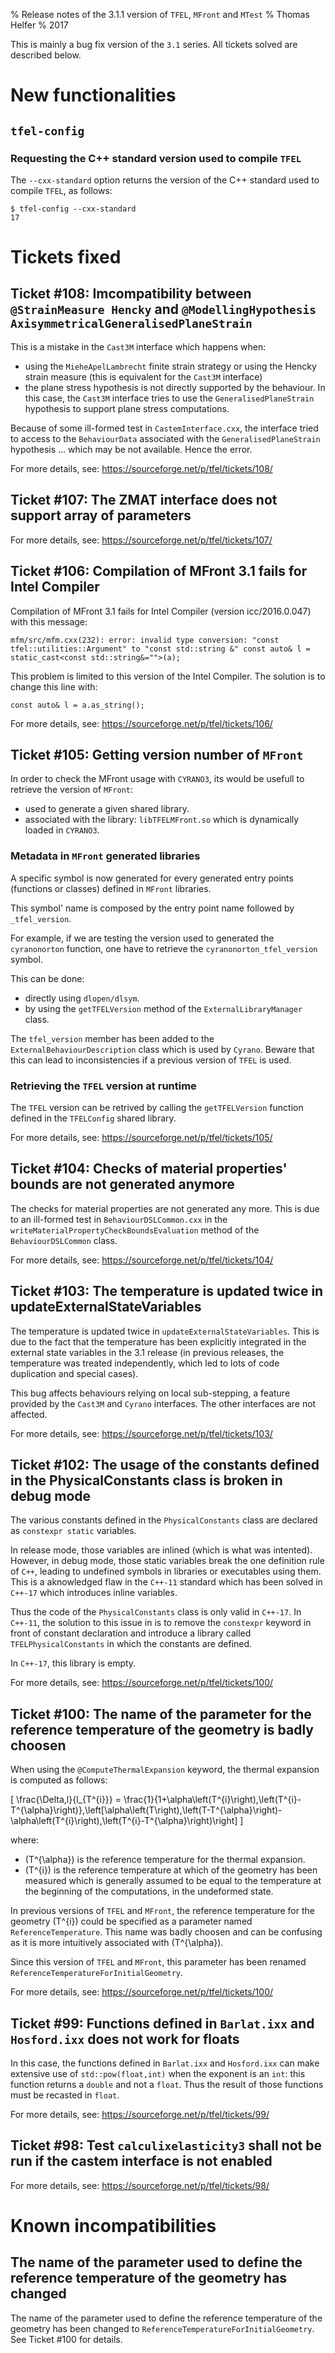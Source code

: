 % Release notes of the 3.1.1 version of `TFEL`, `MFront` and `MTest`
% Thomas Helfer
% 2017

This is mainly a bug fix version of the `3.1` series. All tickets
solved are described below.

# New functionalities

## `tfel-config`

### Requesting the C++ standard version used to compile `TFEL`

The `--cxx-standard` option returns the version of the C++ standard
used to compile `TFEL`, as follows:

~~~~{.sh}
$ tfel-config --cxx-standard
17
~~~~

# Tickets fixed

## Ticket #108: Imcompatibility between `@StrainMeasure Hencky` and `@ModellingHypothesis AxisymmetricalGeneralisedPlaneStrain`

This is a mistake in the `Cast3M` interface which happens when:

- using the `MieheApelLambrecht` finite strain strategy or using the
  Hencky strain measure (this is equivalent for the `Cast3M`
  interface)
- the plane stress hypothesis is not directly supported by the
  behaviour. In this case, the `Cast3M` interface tries to use the
  `GeneralisedPlaneStrain` hypothesis to support plane stress
  computations.

Because of some ill-formed test in `CastemInterface.cxx`, the
interface tried to access to the `BehaviourData` associated with the
`GeneralisedPlaneStrain` hypothesis ... which may be not
available. Hence the error.

For more details, see: <https://sourceforge.net/p/tfel/tickets/108/>

## Ticket #107: The ZMAT interface does not support array of parameters

For more details, see: <https://sourceforge.net/p/tfel/tickets/107/>

## Ticket #106: Compilation of MFront 3.1 fails for Intel Compiler

Compilation of MFront 3.1 fails for Intel Compiler (version
icc/2016.0.047) with this message:

~~~~{.bash}
mfm/src/mfm.cxx(232): error: invalid type conversion: "const tfel::utilities::Argument" to "const std::string &" const auto& l = static_cast<const std::string&="">(a);
~~~~

This problem is limited to this version of the Intel Compiler. The
solution is to change this line with:

~~~~{.cpp}
const auto& l = a.as_string();
~~~~

For more details, see: <https://sourceforge.net/p/tfel/tickets/106/>

## Ticket #105: Getting version number of `MFront`

In order to check the MFront usage with `CYRANO3`, its would be usefull
to retrieve the version of `MFront`:

- used to generate a given shared library.
- associated with the library: `libTFELMFront.so` which is dynamically
  loaded in `CYRANO3`.

### Metadata in `MFront` generated libraries

A specific symbol is now generated for every generated entry points
(functions or classes) defined in `MFront` libraries.

This symbol' name is composed by the entry point name followed by
`_tfel_version`.

For example, if we are testing the version used to generated the
`cyranonorton` function, one have to retrieve the
`cyranonorton_tfel_version` symbol.

This can be done:

- directly using `dlopen/dlsym`.
- by using the `getTFELVersion` method of the `ExternalLibraryManager`
  class.

The `tfel_version` member has been added to the
`ExternalBehaviourDescription` class which is used by `Cyrano`. Beware
that this can lead to inconsistencies if a previous version of `TFEL`
is used.

### Retrieving the `TFEL` version at runtime

The `TFEL` version can be retrived by calling the `getTFELVersion`
function defined in the `TFELConfig` shared library.

For more details, see: <https://sourceforge.net/p/tfel/tickets/105/>

## Ticket #104: Checks of material properties' bounds are not generated anymore 

The checks for material properties are not generated any more. This is
due to an ill-formed test in `BehaviourDSLCommon.cxx` in the
`writeMaterialPropertyCheckBoundsEvaluation` method of the
`BehaviourDSLCommon` class.

For more details, see: <https://sourceforge.net/p/tfel/tickets/104/>

## Ticket #103: The temperature is updated twice in updateExternalStateVariables


The temperature is updated twice in
`updateExternalStateVariables`. This is due to the fact that the
temperature has been explicitly integrated in the external state
variables in the 3.1 release (in previous releases, the temperature
was treated independently, which led to lots of code duplication and
special cases).

This bug affects behaviours relying on local sub-stepping, a feature
provided by the `Cast3M` and `Cyrano` interfaces. The other interfaces
are not affected.

For more details, see: <https://sourceforge.net/p/tfel/tickets/103/>

## Ticket #102: The usage of the constants defined in the PhysicalConstants class is broken in debug mode

The various constants defined in the `PhysicalConstants` class are
declared as `constexpr static` variables.

In release mode, those variables are inlined (which is what was
intented). However, in debug mode, those static variables break the
one definition rule of `C++`, leading to undefined symbols in
libraries or executables using them. This is a aknowledged flaw in the
`C++-11` standard which has been solved in `C++-17` which introduces
inline variables.

Thus the code of the `PhysicalConstants` class is only valid in
`C++-17`. In `C++-11`, the solution to this issue in is to remove the
`constexpr` keyword in front of constant declaration and introduce a
library called `TFELPhysicalConstants` in which the constants are
defined.

In `C++-17`, this library is empty.

For more details, see: <https://sourceforge.net/p/tfel/tickets/100/>

## Ticket #100: The name of the parameter for the reference temperature of the geometry is badly choosen

When using the `@ComputeThermalExpansion` keyword, the thermal
expansion is computed as follows:

\[
\frac{\Delta\,l}{l_{T^{i}}} = \frac{1}{1+\alpha\left(T^{i}\right)\,\left(T^{i}-T^{\alpha}\right)}\,\left[\alpha\left(T\right)\,\left(T-T^{\alpha}\right)-\alpha\left(T^{i}\right)\,\left(T^{i}-T^{\alpha}\right)\right]
\]

where:

- \(T^{\alpha}\) is the reference temperature for the thermal
  expansion.
- \(T^{i}\) is the reference temperature at which of the geometry has
  been measured which is generally assumed to be equal to the
  temperature at the beginning of the computations, in the undeformed
  state.

In previous versions of `TFEL` and `MFront`, the reference temperature
for the geometry \(T^{i}\) could be specified as a parameter named
`ReferenceTemperature`. This name was badly choosen and can be
confusing as it is more intuitively associated with \(T^{\alpha}\).

Since this version of `TFEL` and `MFront`, this parameter has been
renamed `ReferenceTemperatureForInitialGeometry`.

For more details, see: <https://sourceforge.net/p/tfel/tickets/100/>

## Ticket #99: Functions defined in `Barlat.ixx` and `Hosford.ixx` does not work for floats

In this case, the functions defined in `Barlat.ixx` and `Hosford.ixx`
can make extensive use of `std::pow(float,int)` when the exponent is
an `int`: this function returns a `double` and not a `float`. Thus the
result of those functions must be recasted in `float`.

For more details, see: <https://sourceforge.net/p/tfel/tickets/99/>

## Ticket #98: Test `calculixelasticity3` shall not be run if the castem interface is not enabled

For more details, see: <https://sourceforge.net/p/tfel/tickets/98/>

# Known incompatibilities

## The name of the parameter used to define the reference temperature of the geometry has changed

The name of the parameter used to define the reference temperature of
the geometry has been changed to
`ReferenceTemperatureForInitialGeometry`. See Ticket #100 for details.

<!-- Local IspellDict: english -->
